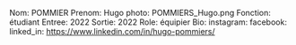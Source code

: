 Nom: POMMIER
Prenom: Hugo
photo: POMMIERS_Hugo.png
Fonction: étudiant
Entree: 2022
Sortie: 2022
Role: équipier
Bio: 
instagram:
facebook:
linked_in: https://www.linkedin.com/in/hugo-pommiers/